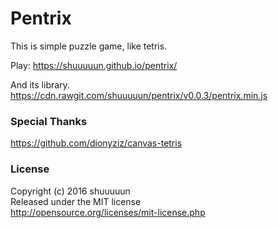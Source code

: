 # Pentrix

This is simple puzzle game, like tetris.

Play: https://shuuuuun.github.io/pentrix/

And its library.  
https://cdn.rawgit.com/shuuuuun/pentrix/v0.0.3/pentrix.min.js


### Special Thanks
https://github.com/dionyziz/canvas-tetris


### License
Copyright (c) 2016 shuuuuun<br>
Released under the MIT license<br>
http://opensource.org/licenses/mit-license.php
